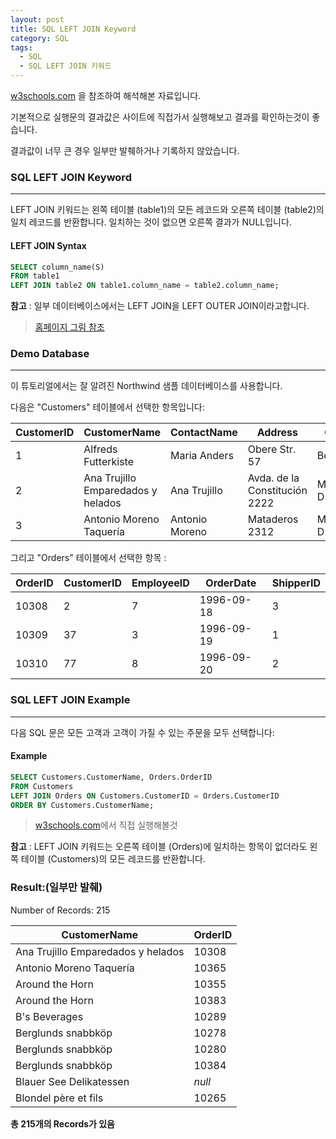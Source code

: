 ```yaml
---
layout: post
title: SQL LEFT JOIN Keyword
category: SQL
tags:
  - SQL
  - SQL LEFT JOIN 키워드
---
```




[w3schools.com](www.w3schools.com/sql) 을 참조하여 해석해본 자료입니다.

기본적으로 실행문의 결과값은 사이트에 직접가서 실행해보고 결과를 확인하는것이 좋습니다.

결과값이 너무 큰 경우 일부만 발췌하거나 기록하지 않았습니다.





### SQL LEFT JOIN Keyword

---

LEFT JOIN 키워드는 왼쪽 테이블 (table1)의 모든 레코드와 오른쪽 테이블 (table2)의 일치 레코드를 반환합니다. 일치하는 것이 없으면 오른쪽 결과가 NULL입니다.



#### LEFT JOIN Syntax



```sql
SELECT column_name(S)
FROM table1
LEFT JOIN table2 ON table1.column_name = table2.column_name;
```
**참고** : 일부 데이터베이스에서는 LEFT JOIN을 LEFT OUTER JOIN이라고합니다.

>[홈페이지 그림 참조](https://www.w3schools.com/sql/sql_join_inner.asp)





### Demo Database

---

이 튜토리얼에서는 잘 알려진 Northwind 샘플 데이터베이스를 사용합니다.

다음은 "Customers" 테이블에서 선택한 항목입니다:



| CustomerID | CustomerName                       | ContactName    | Address                       | City        | PostalCode | Country |
| ---------- | ---------------------------------- | -------------- | ----------------------------- | ----------- | ---------- | ------- |
| 1          | Alfreds Futterkiste                | Maria Anders   | Obere Str. 57                 | Berlin      | 12209      | Germany |
| 2          | Ana Trujillo Emparedados y helados | Ana Trujillo   | Avda. de la Constitución 2222 | México D.F. | 05021      | Mexico  |
| 3          | Antonio Moreno Taquería            | Antonio Moreno | Mataderos 2312                | México D.F. | 05023      | Mexico  |



그리고 "Orders" 테이블에서 선택한 항목 :



| OrderID | CustomerID | EmployeeID | OrderDate  | ShipperID |
| ------- | ---------- | ---------- | ---------- | --------- |
| 10308   | 2          | 7          | 1996-09-18 | 3         |
| 10309   | 37         | 3          | 1996-09-19 | 1         |
| 10310   | 77         | 8          | 1996-09-20 | 2         |



### SQL LEFT JOIN Example

---

다음 SQL 문은 모든 고객과 고객이 가질 수 있는 주문을 모두 선택합니다:



#### Example

```sql
SELECT Customers.CustomerName, Orders.OrderID
FROM Customers
LEFT JOIN Orders ON Customers.CustomerID = Orders.CustomerID
ORDER BY Customers.CustomerName;
```

> [w3schools.com](www.w3schools.com/sql)에서 직접 실행해볼것

**참고** : LEFT JOIN 키워드는 오른쪽 테이블 (Orders)에 일치하는 항목이 없더라도 왼쪽 테이블 (Customers)의 모든 레코드를 반환합니다.



### Result:(일부만 발췌)

Number of Records: 215

| CustomerName                       | OrderID |
| ---------------------------------- | ------- |
| Ana Trujillo Emparedados y helados | 10308   |
| Antonio Moreno Taquería            | 10365   |
| Around the Horn                    | 10355   |
| Around the Horn                    | 10383   |
| B's Beverages                      | 10289   |
| Berglunds snabbköp                 | 10278   |
| Berglunds snabbköp                 | 10280   |
| Berglunds snabbköp                 | 10384   |
| Blauer See Delikatessen            | *null*  |
| Blondel père et fils               | 10265   |

**총 215개의 Records가 있음**